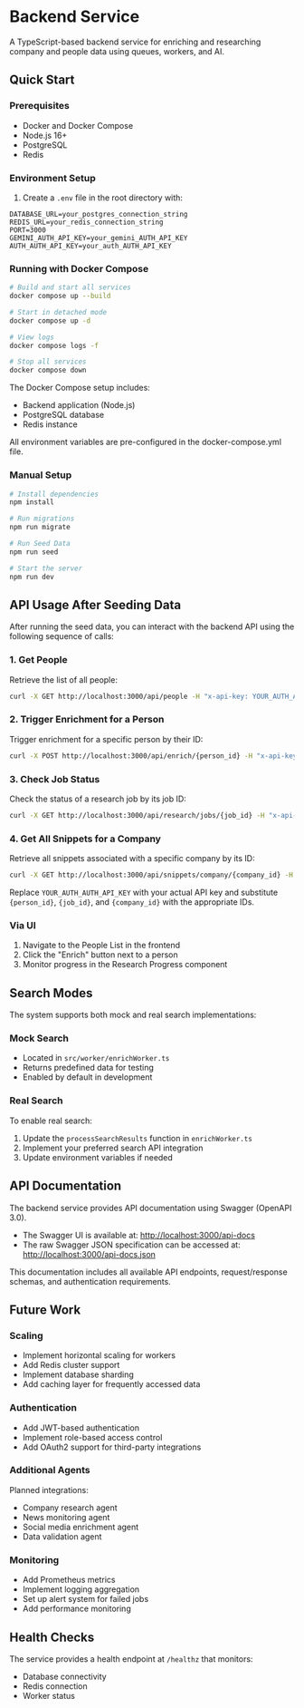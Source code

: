 # Backend Service

A TypeScript-based backend service for enriching and researching company and people data using queues, workers, and AI.

## Quick Start

### Prerequisites
- Docker and Docker Compose
- Node.js 16+
- PostgreSQL
- Redis

### Environment Setup
1. Create a `.env` file in the root directory with:
```
DATABASE_URL=your_postgres_connection_string
REDIS_URL=your_redis_connection_string
PORT=3000
GEMINI_AUTH_API_KEY=your_gemini_AUTH_API_KEY
AUTH_AUTH_API_KEY=your_auth_AUTH_API_KEY
```

### Running with Docker Compose
```bash
# Build and start all services
docker compose up --build

# Start in detached mode
docker compose up -d

# View logs
docker compose logs -f

# Stop all services
docker compose down
```

The Docker Compose setup includes:
- Backend application (Node.js)
- PostgreSQL database
- Redis instance

All environment variables are pre-configured in the docker-compose.yml file.

### Manual Setup
```bash
# Install dependencies
npm install

# Run migrations
npm run migrate

# Run Seed Data
npm run seed

# Start the server
npm run dev
```

## API Usage After Seeding Data

After running the seed data, you can interact with the backend API using the following sequence of calls:

### 1. Get People
Retrieve the list of all people:
```bash
curl -X GET http://localhost:3000/api/people -H "x-api-key: YOUR_AUTH_AUTH_API_KEY"
```

### 2. Trigger Enrichment for a Person
Trigger enrichment for a specific person by their ID:
```bash
curl -X POST http://localhost:3000/api/enrich/{person_id} -H "x-api-key: YOUR_AUTH_AUTH_API_KEY"
```

### 3. Check Job Status
Check the status of a research job by its job ID:
```bash
curl -X GET http://localhost:3000/api/research/jobs/{job_id} -H "x-api-key: YOUR_AUTH_AUTH_API_KEY"
```

### 4. Get All Snippets for a Company
Retrieve all snippets associated with a specific company by its ID:
```bash
curl -X GET http://localhost:3000/api/snippets/company/{company_id} -H "x-api-key: YOUR_AUTH_AUTH_API_KEY"
```

Replace `YOUR_AUTH_AUTH_API_KEY` with your actual API key and substitute `{person_id}`, `{job_id}`, and `{company_id}` with the appropriate IDs.


### Via UI
1. Navigate to the People List in the frontend
2. Click the "Enrich" button next to a person
3. Monitor progress in the Research Progress component

## Search Modes

The system supports both mock and real search implementations:

### Mock Search
- Located in `src/worker/enrichWorker.ts`
- Returns predefined data for testing
- Enabled by default in development

### Real Search
To enable real search:
1. Update the `processSearchResults` function in `enrichWorker.ts`
2. Implement your preferred search API integration
3. Update environment variables if needed

## API Documentation

The backend service provides API documentation using Swagger (OpenAPI 3.0).

- The Swagger UI is available at: [http://localhost:3000/api-docs](http://localhost:3000/api-docs)
- The raw Swagger JSON specification can be accessed at: [http://localhost:3000/api-docs.json](http://localhost:3000/api-docs.json)

This documentation includes all available API endpoints, request/response schemas, and authentication requirements.

## Future Work

### Scaling
- Implement horizontal scaling for workers
- Add Redis cluster support
- Implement database sharding
- Add caching layer for frequently accessed data

### Authentication
- Add JWT-based authentication
- Implement role-based access control
- Add OAuth2 support for third-party integrations

### Additional Agents
Planned integrations:
- Company research agent
- News monitoring agent
- Social media enrichment agent
- Data validation agent

### Monitoring
- Add Prometheus metrics
- Implement logging aggregation
- Set up alert system for failed jobs
- Add performance monitoring

## Health Checks
The service provides a health endpoint at `/healthz` that monitors:
- Database connectivity
- Redis connection
- Worker status
